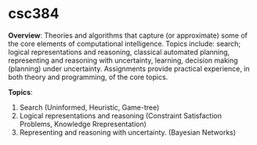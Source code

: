 # csc384

**Overview**: Theories and algorithms that capture (or approximate) some of the core elements of computational intelligence. Topics include: search; logical representations and reasoning, classical automated planning, representing and reasoning with uncertainty, learning, decision making (planning) under uncertainty. Assignments provide practical experience, in both theory and programming, of the core topics.

**Topics**:
1. Search (Uninformed, Heuristic, Game-tree)
2. Logical representations and reasoning (Constraint Satisfaction Problems, Knowledge Rrepresentation)
3. Representing and reasoning with uncertainty. (Bayesian Networks)

